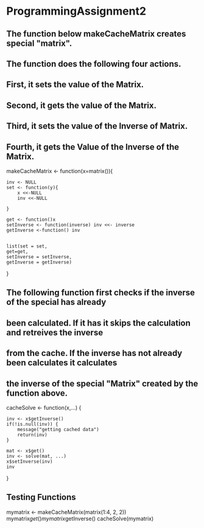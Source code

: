 # ProgrammingAssignment2
## The function below makeCacheMatrix creates special "matrix".
## The function does the following four actions.
## First, it sets the value of the Matrix.
## Second, it gets the value of the Matrix.
## Third, it sets the value of the Inverse of Matrix.
## Fourth, it gets the Value of the Inverse of the Matrix.

makeCacheMatrix <- function(x=matrix()){

	inv <- NULL
	set <- function(y){
		x <<-NULL
		inv <<-NULL
		
	}
	
	get <- function()x
	setInverse <- function(inverse) inv <<- inverse
	getInverse <-function() inv
	
	
	list(set = set, 
	get=get,
	setInverse = setInverse,
	getInverse = getInverse)
	

}

## The following function first checks if the inverse of the special has already 
## been calculated. If it has it skips the calculation and retreives the inverse 
## from the cache. If the inverse has not already been calculates  it calculates 
## the inverse of the special "Matrix" created by the function above.

cacheSolve <- function(x,...) {

	inv <- x$getInverse()
	if(!is.null(inv)) {
		message("getting cached data")
		return(inv)
	}
	
	mat <- x$get()
	inv <- solve(mat, ...)
	x$setInverse(inv)
	inv
}

## Testing Functions
mymatrix <- makeCacheMatrix(matrix(1:4, 2, 2))
mymatrix$get()
mymatrix$getInverse()
cacheSolve(mymatrix)
